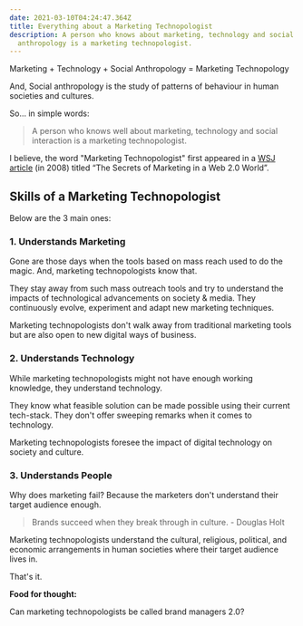 ```yaml
---
date: 2021-03-10T04:24:47.364Z
title: Everything about a Marketing Technopologist
description: A person who knows about marketing, technology and social
  anthropology is a marketing technopologist.
---
```

Marketing + Technology + Social Anthropology = Marketing Technopology

And, Social anthropology is the study of patterns of behaviour in human societies and cultures.

So... in simple words:

> A person who knows well about marketing, technology and social interaction is a marketing technopologist.

I believe, the word "Marketing Technopologist" first appeared in a [WSJ article](https://www.wsj.com/articles/SB122884677205091919) (in 2008) titled “The Secrets of Marketing in a Web 2.0 World”.

## Skills of a Marketing Technopologist

Below are the 3 main ones:

### 1. Understands Marketing

Gone are those days when the tools based on mass reach used to do the magic. And, marketing technopologists know that.

They stay away from such mass outreach tools and try to understand the impacts of technological advancements on society & media. They continuously evolve, experiment and adapt new marketing techniques.

Marketing technopologists don't walk away from traditional marketing tools but are also open to new digital ways of business.

### 2. Understands Technology

While marketing technopologists might not have enough working knowledge, they understand technology.

They know what feasible solution can be made possible using their current tech-stack. They don't offer sweeping remarks when it comes to technology.

Marketing technopologists foresee the impact of digital technology on society and culture.

### 3. Understands People

Why does marketing fail? Because the marketers don't understand their target audience enough.

> Brands succeed when they break through in culture. - Douglas Holt

Marketing technopologists understand the cultural, religious, political, and economic arrangements in human societies where their target audience lives in.

That's it.

**Food for thought:**

Can marketing technopologists be called brand managers 2.0?